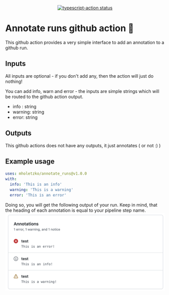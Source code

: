 <p align="center">
  <a href="https://github.com/actions/typescript-action/actions"><img alt="typescript-action status" src="https://github.com/actions/typescript-action/workflows/build-test/badge.svg"></a>
</p>

# Annotate runs github action 🚀

This github action provides a very simple interface to add an annotation to a github run.

## Inputs

All inputs are optional - if you don't add any, then the action will just do nothing!

You can add info, warn and error - the inputs are simple strings which will be routed
to the github action output.

- info : string
- warning: string
- error: string

## Outputs

This github actions does not have any outputs, it just annotates ( or not :) )

## Example usage

```yml
uses: mholetzko/annotate_runs@v1.0.0
with:
  info: 'This is an info'
  warning: 'This is a warning'
  error: 'This is an error'
```

Doing so, you will get the following output of your run. Keep in mind, that the heading of each annotation is equal to your pipeline step name.
![example step output](./assets/action_output.png)
